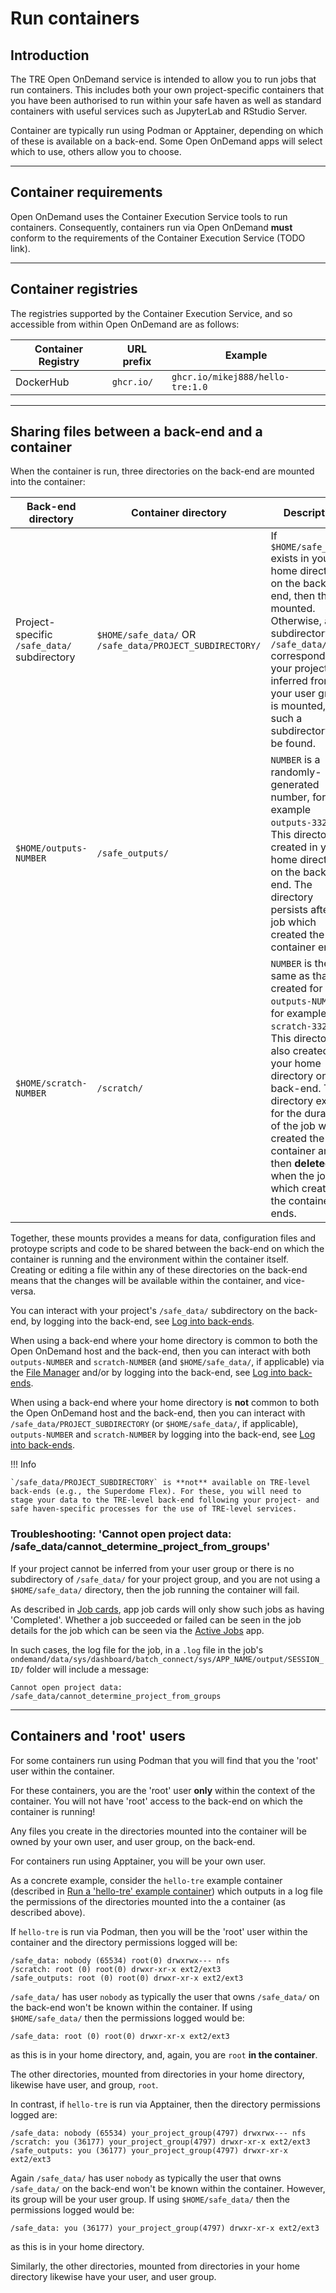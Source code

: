 # Run containers

## Introduction

The TRE Open OnDemand service is intended to allow you to run jobs that run containers. This includes both your own project-specific containers that you have been authorised to run within your safe haven as well as standard containers with useful services such as JupyterLab and RStudio Server.

Container are typically run using Podman or Apptainer, depending on which of these is available on a back-end. Some Open OnDemand apps will select which to use, others allow you to choose.

---

## Container requirements

Open OnDemand uses the Container Execution Service tools to run containers. Consequently, containers run via Open OnDemand **must** conform to the requirements of the Container Execution Service (TODO link).

---

## Container registries

The registries supported by the Container Execution Service, and so accessible from within Open OnDemand are as follows:

| Container Registry | URL prefix | Example  |
| ------------------ | ---------- | ------- |
| DockerHub | `ghcr.io/` | `ghcr.io/mikej888/hello-tre:1.0` |

---

## Sharing files between a back-end and a container

When the container is run, three directories on the back-end are mounted into the container:

| Back-end directory | Container directory | Description |
| ------------------ | ------------------- | ----------- |
| Project-specific `/safe_data/` subdirectory | `$HOME/safe_data/` OR `/safe_data/PROJECT_SUBDIRECTORY/`| If `$HOME/safe_data/` exists in your home directory on the back-end, then that is mounted. Otherwise, a subdirectory of `/safe_data/` corresponding to your project (and inferred from your user group) is mounted, if such a subdirectory can be found. |
| `$HOME/outputs-NUMBER` | `/safe_outputs/` | `NUMBER` is a randomly-generated number, for example `outputs-3320888`. This directory is created in your home directory on the back-end. The directory persists after the job which created the container ends. |
| `$HOME/scratch-NUMBER` | `/scratch/` | `NUMBER` is the same as that created for `outputs-NUMBER`, for example `scratch-3320888`. This directory is also created in your home directory on the back-end. This directory exists for the duration of the job which created the container and is then **deleted** when the job which created the container ends. |

Together, these mounts provides a means for data, configuration files and protoype scripts and code to be shared between the back-end on which the container is running and the environment within the container itself. Creating or editing a file within any of these directories on the back-end means that the changes will be available within the container, and vice-versa.

You can interact with your project's `/safe_data/` subdirectory on the back-end, by logging into the back-end, see [Log into back-ends](./ssh.md).

When using a back-end where your home directory is common to both the Open OnDemand host and the back-end, then you can interact with both `outputs-NUMBER` and `scratch-NUMBER` (and `$HOME/safe_data/`, if applicable) via the [File Manager](./files.md) and/or by logging into the back-end, see [Log into back-ends](./ssh.md).

When using a back-end where your home directory is **not** common to both the Open OnDemand host and the back-end, then you can interact with `/safe_data/PROJECT_SUBDIRECTORY` (or `$HOME/safe_data/`, if applicable), `outputs-NUMBER` and `scratch-NUMBER` by logging into the back-end, see [Log into back-ends](./ssh.md).

!!! Info

    `/safe_data/PROJECT_SUBDIRECTORY` is **not** available on TRE-level back-ends (e.g., the Superdome Flex). For these, you will need to stage your data to the TRE-level back-end following your project- and safe haven-specific processes for the use of TRE-level services.

### Troubleshooting: 'Cannot open project data: /safe_data/cannot_determine_project_from_groups'

If your project cannot be inferred from your user group or there is no subdirectory of `/safe_data/` for your project group, and you are not using a `$HOME/safe_data/` directory, then the job running the container will fail.

As described in [Job cards](./jobs.md#job-cards), app job cards will only show such jobs as having 'Completed'. Whether a job succeeded or failed can be seen in the job details for the job which can be seen via the [Active Jobs](./apps/active-jobs.md) app.

In such cases, the log file for the job, in a `.log` file in the job's `ondemand/data/sys/dashboard/batch_connect/sys/APP_NAME/output/SESSION_ID/` folder will include a message:

```text
Cannot open project data: /safe_data/cannot_determine_project_from_groups
```

---

## Containers and 'root' users

For some containers run using Podman that you will find that you the 'root' user within the container.

For these containers, you are the 'root' user **only** within the context of the container. You will not have 'root' access to the back-end on which the container is running!

Any files you create in the directories mounted into the container will be owned by your own user, and user group, on the back-end.

For containers run using Apptainer, you will be your own user.

As a concrete example, consider the `hello-tre` example container (described in [Run a 'hello-tre' example container](./apps/container-app.md#run-a-hello-tre-example-container)) which outputs in a log file the permissions of the directories mounted into the a container (as described above).

If `hello-tre` is run via Podman, then you will be the 'root' user within the container and the directory permissions logged will be:

```text
/safe_data: nobody (65534) root(0) drwxrwx--- nfs
/scratch: root (0) root(0) drwxr-xr-x ext2/ext3
/safe_outputs: root (0) root(0) drwxr-xr-x ext2/ext3
```

`/safe_data/` has user `nobody` as typically the user that owns `/safe_data/` on the back-end won't be known within the container. If using `$HOME/safe_data/` then the permissions logged would be:

```text
/safe_data: root (0) root(0) drwxr-xr-x ext2/ext3
```

as this is in your home directory, and, again, you are `root` **in the container**.

The other directories, mounted from directories in your home directory, likewise have user, and group, `root`.

In contrast, if `hello-tre` is run via Apptainer, then the directory permissions logged are:

```text
/safe_data: nobody (65534) your_project_group(4797) drwxrwx--- nfs
/scratch: you (36177) your_project_group(4797) drwxr-xr-x ext2/ext3
/safe_outputs: you (36177) your_project_group(4797) drwxr-xr-x ext2/ext3
```

Again `/safe_data/` has user `nobody` as typically the user that owns `/safe_data/` on the back-end won't be known within the container. However, its group will be your user group. If using `$HOME/safe_data/` then the permissions logged would be:

```text
/safe_data: you (36177) your_project_group(4797) drwxr-xr-x ext2/ext3
```

as this is in your home directory.

Similarly, the other directories, mounted from directories in your home directory likewise have your user, and user group.
